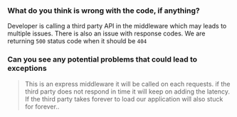 ### What do you think is wrong with the code, if anything?
 Developer is calling a third party API in the middleware which may leads to multiple issues.
There is also an issue with response codes. We are returning `500` status code when it should be `404`
 

### Can you see any potential problems that could lead to exceptions

>This is an express middleware it will be called on each requests.
if the third party does not respond in time it will keep on adding the latency.
If the third party takes forever to load our application will also stuck for forever.. 
